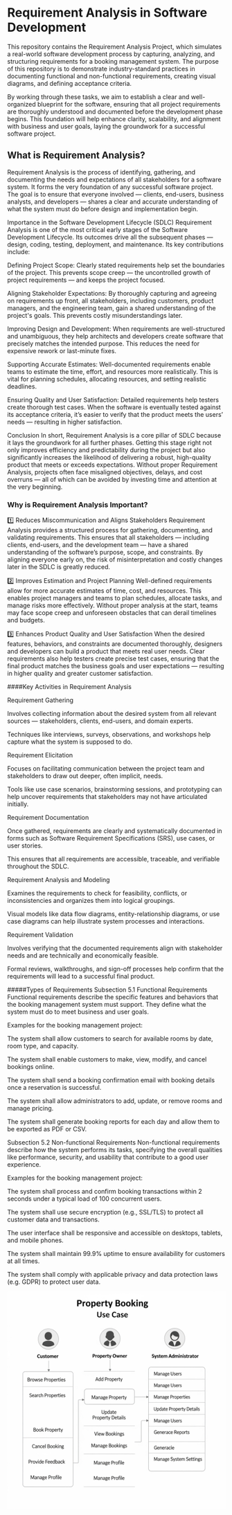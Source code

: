 # Requirement Analysis in Software Development

This repository contains the Requirement Analysis Project, which simulates a real-world software development process by capturing, analyzing, and structuring requirements for a booking management system. The purpose of this repository is to demonstrate industry-standard practices in documenting functional and non-functional requirements, creating visual diagrams, and defining acceptance criteria.

By working through these tasks, we aim to establish a clear and well-organized blueprint for the software, ensuring that all project requirements are thoroughly understood and documented before the development phase begins. This foundation will help enhance clarity, scalability, and alignment with business and user goals, laying the groundwork for a successful software project.

## What is Requirement Analysis?

Requirement Analysis is the process of identifying, gathering, and documenting the needs and expectations of all stakeholders for a software system. It forms the very foundation of any successful software project. The goal is to ensure that everyone involved — clients, end-users, business analysts, and developers — shares a clear and accurate understanding of what the system must do before design and implementation begin.

Importance in the Software Development Lifecycle (SDLC)
Requirement Analysis is one of the most critical early stages of the Software Development Lifecycle. Its outcomes drive all the subsequent phases — design, coding, testing, deployment, and maintenance. Its key contributions include:

Defining Project Scope:
Clearly stated requirements help set the boundaries of the project. This prevents scope creep — the uncontrolled growth of project requirements — and keeps the project focused.

Aligning Stakeholder Expectations:
By thoroughly capturing and agreeing on requirements up front, all stakeholders, including customers, product managers, and the engineering team, gain a shared understanding of the project's goals. This prevents costly misunderstandings later.

Improving Design and Development:
When requirements are well-structured and unambiguous, they help architects and developers create software that precisely matches the intended purpose. This reduces the need for expensive rework or last-minute fixes.

Supporting Accurate Estimates:
Well-documented requirements enable teams to estimate the time, effort, and resources more realistically. This is vital for planning schedules, allocating resources, and setting realistic deadlines.

Ensuring Quality and User Satisfaction:
Detailed requirements help testers create thorough test cases. When the software is eventually tested against its acceptance criteria, it’s easier to verify that the product meets the users’ needs — resulting in higher satisfaction.

Conclusion
In short, Requirement Analysis is a core pillar of SDLC because it lays the groundwork for all further phases. Getting this stage right not only improves efficiency and predictability during the project but also significantly increases the likelihood of delivering a robust, high-quality product that meets or exceeds expectations. Without proper Requirement Analysis, projects often face misaligned objectives, delays, and cost overruns — all of which can be avoided by investing time and attention at the very beginning.

### Why is Requirement Analysis Important?

1️⃣ Reduces Miscommunication and Aligns Stakeholders
Requirement Analysis provides a structured process for gathering, documenting, and validating requirements. This ensures that all stakeholders — including clients, end-users, and the development team — have a shared understanding of the software’s purpose, scope, and constraints. By aligning everyone early on, the risk of misinterpretation and costly changes later in the SDLC is greatly reduced.

2️⃣ Improves Estimation and Project Planning
Well-defined requirements allow for more accurate estimates of time, cost, and resources. This enables project managers and teams to plan schedules, allocate tasks, and manage risks more effectively. Without proper analysis at the start, teams may face scope creep and unforeseen obstacles that can derail timelines and budgets.

3️⃣ Enhances Product Quality and User Satisfaction
When the desired features, behaviors, and constraints are documented thoroughly, designers and developers can build a product that meets real user needs. Clear requirements also help testers create precise test cases, ensuring that the final product matches the business goals and user expectations — resulting in higher quality and greater customer satisfaction.

####Key Activities in Requirement Analysis

Requirement Gathering

Involves collecting information about the desired system from all relevant sources — stakeholders, clients, end-users, and domain experts.

Techniques like interviews, surveys, observations, and workshops help capture what the system is supposed to do.

Requirement Elicitation

Focuses on facilitating communication between the project team and stakeholders to draw out deeper, often implicit, needs.

Tools like use case scenarios, brainstorming sessions, and prototyping can help uncover requirements that stakeholders may not have articulated initially.

Requirement Documentation

Once gathered, requirements are clearly and systematically documented in forms such as Software Requirement Specifications (SRS), use cases, or user stories.

This ensures that all requirements are accessible, traceable, and verifiable throughout the SDLC.

Requirement Analysis and Modeling

Examines the requirements to check for feasibility, conflicts, or inconsistencies and organizes them into logical groupings.

Visual models like data flow diagrams, entity-relationship diagrams, or use case diagrams can help illustrate system processes and interactions.

Requirement Validation

Involves verifying that the documented requirements align with stakeholder needs and are technically and economically feasible.

Formal reviews, walkthroughs, and sign-off processes help confirm that the requirements will lead to a successful final product.

#####Types of Requirements
 Subsection 5.1
Functional Requirements
Functional requirements describe the specific features and behaviors that the booking management system must support. They define what the system must do to meet business and user goals.

Examples for the booking management project:

The system shall allow customers to search for available rooms by date, room type, and capacity.

The system shall enable customers to make, view, modify, and cancel bookings online.

The system shall send a booking confirmation email with booking details once a reservation is successful.

The system shall allow administrators to add, update, or remove rooms and manage pricing.

The system shall generate booking reports for each day and allow them to be exported as PDF or CSV.


  Subsection 5.2
Non-functional Requirements
Non-functional requirements describe how the system performs its tasks, specifying the overall qualities like performance, security, and usability that contribute to a good user experience.

Examples for the booking management project:

The system shall process and confirm booking transactions within 2 seconds under a typical load of 100 concurrent users.

The system shall use secure encryption (e.g., SSL/TLS) to protect all customer data and transactions.

The user interface shall be responsive and accessible on desktops, tablets, and mobile phones.

The system shall maintain 99.9% uptime to ensure availability for customers at all times.

The system shall comply with applicable privacy and data protection laws (e.g. GDPR) to protect user data.

![Descriptive text for the image](alx-booking-uc.png)
